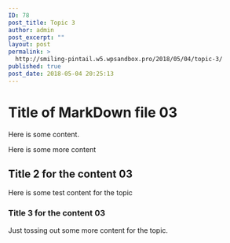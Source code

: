 ```yaml
---
ID: 78
post_title: Topic 3
author: admin
post_excerpt: ""
layout: post
permalink: >
  http://smiling-pintail.w5.wpsandbox.pro/2018/05/04/topic-3/
published: true
post_date: 2018-05-04 20:25:13
---
```

# Title of MarkDown file 03

Here is some content.

Here is some more content

## Title 2 for the content 03

Here is some test content for the topic

### Title 3 for the content 03

Just tossing out some more content for the topic.